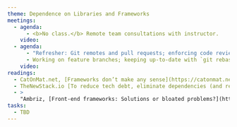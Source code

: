 ```yaml
---
theme: Dependence on Libraries and Frameworks
meetings:
  - agenda:
      - <b>No class.</b> Remote team consultations with instructor.
    video:
  - agenda:
      - "Refresher: Git remotes and pull requests; enforcing code reviews"
      - Working on feature branches; keeping up-to-date with `git rebase`
    video:
readings:
  - CatOnMat.net, [Frameworks don’t make any sense](https://catonmat.net/frameworks-dont-make-sense)
  - TheNewStack.io [To reduce tech debt, eliminate dependencies (and refactoring)](https://thenewstack.io/to-reduce-tech-debt-eliminate-dependencies-and-refactoring/)
  - >
    "Ambriz, [Front-end frameworks: Solutions or bloated problems?](https://www.toptal.com/javascript/are-big-front-end-frameworks-bad)"
tasks:
  - TBD
---
```

